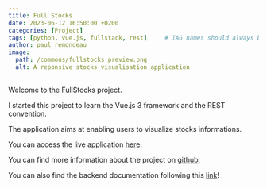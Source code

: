 ```yaml
---
title: Full Stocks
date: 2023-06-12 16:50:00 +0200
categories: [Project]
tags: [python, vue.js, fullstack, rest]     # TAG names should always be lowercase
author: paul_remondeau
image:
  path: /commons/fullstocks_preview.png
  alt: A reponsive stocks visualisation application
---
```


Welcome to the FullStocks project.

I started this project to learn the Vue.js 3 framework and the REST convention.

The application aims at enabling users to visualize stocks informations.

You can access the live application [here](https://fullstocks.onrender.com).

You can find more information about the project on [github](https://github.com/paulremondeau/fullStocks).

You can also find the backend documentation following this [link](https://paulremondeau.github.io/fullStocks/)!
